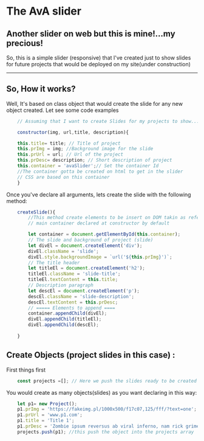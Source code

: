 # The AvA slider
## Another slider on web but this is mine!...my precious!

So, this is a simple slider (responsive) that I've created just to show slides for future projects that would be deployed on my site(under construction)

---
## So, How it works?

Well, It's based on class object that would create the slide for any new object created. Let see some code examples

```javascript
    // Assuming that I want to create Slides for my projects to show...

    constructor(img, url,title, description){

    this.title= title; // Title of project
    this.prImg = img; //Background image for the slide
    this.prUrl = url; // Url of the project 
    this.prDesc= description; // Short description of project
    this.container = 'avaSlider';// Set the container Id
    //The container gotta be created on html to get in the slider
    // CSS are based on this container
    }
```
Once you've declare all arguments, lets create the slide with the following method:

```javascript
    createSlide(){
        //This method create elements to be insert on DOM takin as refer the 
        // main container declared at constructor by default

        let container = document.getElementById(this.container);
        // The slide and background of project (slide)
        let divEl = document.createElement('div');
        divEl.className = 'slide';
        divEl.style.backgroundImage = `url('${this.prImg}')`;
        // The title header
        let titleEl = document.createElement('h2');
        titleEl.className = 'slide-title';
        titleEl.textContent = this.title;
        // Description paragraph
        let descEl = document.createElement('p');
        descEl.className = 'slide-description';
        descEl.textContent = this.prDesc;
        // ===== Elements to append ====
        container.appendChild(divEl);
        divEl.appendChild(titleEl);
        divEl.appendChild(descEl);
        
    }
```
## Create Objects (project slides in this case) : 

First things first
```javascript
    const projects =[]; // Here we push the slides ready to be created
```

You would create as many objects(slides) as you want declaring in this way:
```javascript
    let p1= new Project();
    p1.prImg = 'https://fakeimg.pl/1000x500/f17c07,125/fff/?text=one';
    p1.prUrl = 'www.p1.com';
    p1.title = 'Title 1';
    p1.prDesc = 'Zombie ipsum reversus ab viral inferno, nam rick grimes malum cerebro. De carne lumbering animata corpora quaeritis. Summus brains sit​​, morbo vel maleficia? De apocalypsi gorger omero undead survivor dict';
    projects.push(p1); //this push the object into the projects array
```

